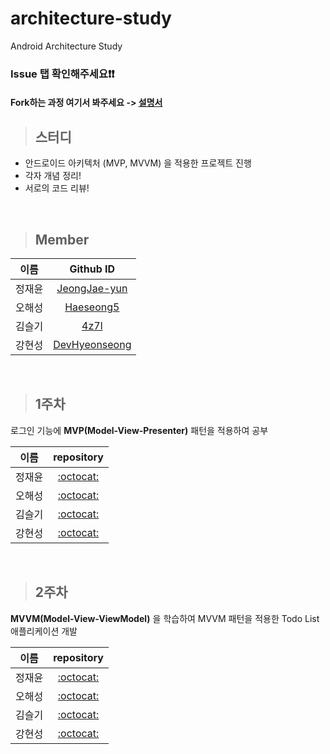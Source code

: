 # architecture-study
Android Architecture Study 

### Issue 탭 확인해주세요❗️❗️
#### Fork하는 과정 여기서 봐주세요 -> [설명서](https://github.com/team-project-study/architecture-study/blob/master/Solution.md)

> ## 스터디

- 안드로이드 아키텍처 (MVP, MVVM) 을 적용한 프로젝트 진행
- 각자 개념 정리!
- 서로의 코드 리뷰!

<br>

> ## Member

|이름|Github ID|
|:--:|:--:|
|정재윤|[JeongJae-yun](https://github.com/JeongJae-yun)|
|오해성|[Haeseong5](https://github.com/Haeseong5)|
|김슬기|[4z7l](https://github.com/4z7l)|
|강현성|[DevHyeonseong](https://github.com/DevHyeonseong)|

<br>

> ## 1주차

로그인 기능에 **MVP(Model-View-Presenter)** 패턴을 적용하여 공부

|이름|repository|
|:--:|:--:|
|정재윤|[:octocat:](https://github.com/team-project-study/architecture-study/tree/JeongJae-yun)|
|오해성|[:octocat:](https://github.com/team-project-study/architecture-study/tree/4z7l/MVP)|
|김슬기|[:octocat:](https://github.com/team-project-study/architecture-study/tree/JeongJae-yun)|
|강현성|[:octocat:](https://github.com/team-project-study/architecture-study/tree/DevHyeonseong)|

<br>

> ## 2주차

**MVVM(Model-View-ViewModel)** 을 학습하여 MVVM 패턴을 적용한 Todo List 애플리케이션 개발

|이름|repository|
|:--:|:--:|
|정재윤|[:octocat:](https://github.com/team-project-study/architecture-study/tree/JeongJae-yun)|
|오해성|[:octocat:](https://github.com/team-project-study/architecture-study/tree/4z7l/MVVM2)|
|김슬기|[:octocat:](https://github.com/team-project-study/architecture-study/tree/JeongJae-yun)|
|강현성|[:octocat:](https://github.com/team-project-study/architecture-study/tree/DevHyeonseong)|


